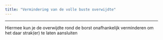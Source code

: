 ```yaml
---
title: "Vermindering van de volle buste overwijdte"
---
```


***

Hiermee kun je de overwijdte rond de borst onafhankelijk verminderen om het daar strak(er) te laten aansluiten




